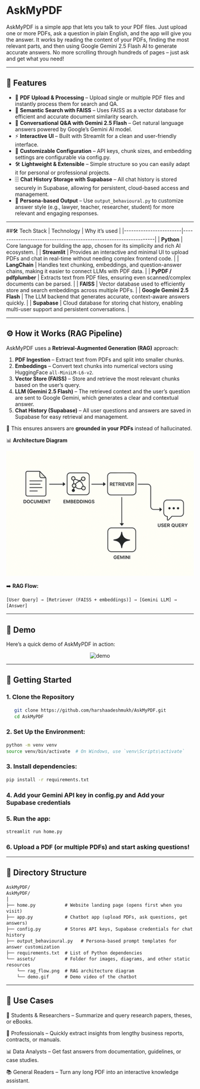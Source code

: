 
# AskMyPDF

AskMyPDF is a simple app that lets you talk to your PDF files. Just upload one or more PDFs, ask a question in plain English, and the app will give you the answer. It works by reading the content of your PDFs, finding the most relevant parts, and then using Google Gemini 2.5 Flash AI to generate accurate answers. No more scrolling through hundreds of pages – just ask and get what you need!

---

## 🚀 Features
- 📂 **PDF Upload & Processing** – Upload single or multiple PDF files and instantly process them for search and QA.  
- 🔎 **Semantic Search with FAISS** – Uses FAISS as a vector database for efficient and accurate document similarity search.  
- 🤖 **Conversational Q&A with Gemini 2.5 Flash** – Get natural language answers powered by Google’s Gemini AI model.  
- ⚡ **Interactive UI** – Built with Streamlit for a clean and user-friendly interface.  
- 🔧 **Customizable Configuration** – API keys, chunk sizes, and embedding settings are configurable via config.py.  
- 🛠️ **Lightweight & Extensible** – Simple structure so you can easily adapt it for personal or professional projects.  
- 🗄️ **Chat History Storage with Supabase** – All chat history is stored securely in Supabase, allowing for persistent, cloud-based     access and management.
- 🎤 **Persona-based Output** – Use `output_behavioural.py` to customize answer style (e.g., lawyer, teacher, researcher, student) for more relevant and engaging responses.

---

##🛠️ Tech Stack
| Technology            | Why it’s used |
|------------------------|------------------------------------------------------------------|
| **Python**             | Core language for building the app, chosen for its simplicity and rich AI ecosystem. |
| **Streamlit**          | Provides an interactive and minimal UI to upload PDFs and chat in real-time without needing complex frontend code. |
| **LangChain**          | Handles text chunking, embeddings, and question-answer chains, making it easier to connect LLMs with PDF data. |
| **PyPDF / pdfplumber** | Extracts text from PDF files, ensuring even scanned/complex documents can be parsed. |
| **FAISS**              | Vector database used to efficiently store and search embeddings across multiple PDFs. |
| **Google Gemini 2.5 Flash** | The LLM backend that generates accurate, context-aware answers quickly. |
| **Supabase**                | Cloud database for storing chat history, enabling multi-user support and persistent conversations. |

---

## ⚙️ How it Works (RAG Pipeline)

AskMyPDF uses a **Retrieval-Augmented Generation (RAG)** approach:

1. **PDF Ingestion** – Extract text from PDFs and split into smaller chunks.  
2. **Embeddings** – Convert text chunks into numerical vectors using HuggingFace `all-MiniLM-L6-v2`.  
3. **Vector Store (FAISS)** – Store and retrieve the most relevant chunks based on the user’s query.  
4. **LLM (Gemini 2.5 Flash)** – The retrieved context and the user’s question are sent to Google Gemini, which generates a clear and contextual answer.  
5. **Chat History (Supabase)** – All user questions and answers are saved in Supabase for easy retrieval and management.

🔗 This ensures answers are **grounded in your PDFs** instead of hallucinated.

📊 **Architecture Diagram**  
<p align="center">
  <img src="assets/rag_flow.png" alt="RAG Workflow" width="600"/>
</p>


➡️ **RAG Flow:**  
```
[User Query] → [Retriever (FAISS + embeddings)] → [Gemini LLM] → [Answer]
```

---

## 🎥 Demo
Here’s a quick demo of AskMyPDF in action:

<p align="center">
  <img src="assets/demo.gif" alt="demo" width="650"/>
</p>


---

## 🚦 Getting Started
### 1. Clone the Repository
```bash
   git clone https://github.com/harshaadeshmukh/AskMyPDF.git
   cd AskMyPDF
```

### 2. Set Up the Environment:
```bash
python -m venv venv
source venv/bin/activate  # On Windows, use `venv\Scripts\activate`
```

### 3. Install dependencies:
```bash
pip install -r requirements.txt
```


### 4. Add your Gemini API key in config.py and Add your Supabase credentials 

### 5. Run the app:
```bash
streamlit run home.py
```

### 6. Upload a PDF (or multiple PDFs) and start asking questions!

---

## 📂 Directory Structure
```
AskMyPDF/
AskMyPDF/
│
├── home.py           # Website landing page (opens first when you visit)
├── app.py            # Chatbot app (upload PDFs, ask questions, get answers)
├── config.py         # Stores API keys, Supabase credentials for chat history
├── output_behavioural.py   # Persona-based prompt templates for answer customization
├── requirements.txt  # List of Python dependencies
└── assets/           # Folder for images, diagrams, and other static resources
    └── rag_flow.png  # RAG architecture diagram
    └── demo.gif      # Demo video of the chatbot
```

---

## 🎯 Use Cases

📘 Students & Researchers – Summarize and query research papers, theses, or eBooks.  

📑 Professionals – Quickly extract insights from lengthy business reports, contracts, or manuals.  

📊 Data Analysts – Get fast answers from documentation, guidelines, or case studies.  

📚 General Readers – Turn any long PDF into an interactive knowledge assistant.  
